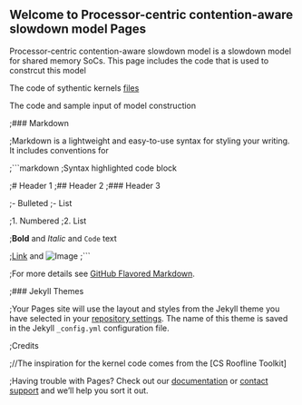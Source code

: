 ## Welcome to Processor-centric contention-aware slowdown model Pages

Processor-centric contention-aware slowdown model is a slowdown model for shared memory SoCs. This page includes the code that is used to constrcut this model


The code of sythentic kernels [files](https://github.com/processorcentricmodel/processorcentricmodel.github.io/files/corun.zip)

The code and sample input of model construction

;### Markdown

;Markdown is a lightweight and easy-to-use syntax for styling your writing. It includes conventions for

;```markdown
;Syntax highlighted code block

;# Header 1
;## Header 2
;### Header 3

;- Bulleted
;- List

;1. Numbered
;2. List

;**Bold** and _Italic_ and `Code` text

;[Link](url) and ![Image](src)
;```

;For more details see [GitHub Flavored Markdown](https://guides.github.com/features/mastering-markdown/).

;### Jekyll Themes

;Your Pages site will use the layout and styles from the Jekyll theme you have selected in your [repository settings](https://github.com/processorcentricmodel/processorcentricmodel.github.io/settings/pages). The name of this theme is saved in the Jekyll `_config.yml` configuration file.

;Credits

;//The inspiration for the kernel code comes from the [CS Roofline Toolkit]

;Having trouble with Pages? Check out our [documentation](https://docs.github.com/categories/github-pages-basics/) or [contact support](https://support.github.com/contact) and we’ll help you sort it out.
